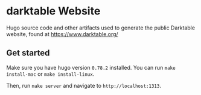 
# darktable Website

Hugo source code and other artifacts used to generate the public Darktable website,
found at https://www.darktable.org/

## Get started

Make sure you have hugo version `0.78.2` installed. You can run `make install-mac` or `make install-linux`.

Then, run `make server` and navigate to `http://localhost:1313`.
